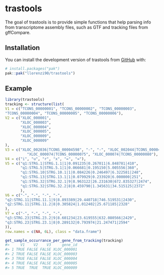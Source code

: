 
<!-- README.md is generated from README.Rmd. Please edit that file -->

# trastools

<!-- badges: start -->
<!-- badges: end -->

The goal of trastools is to provide simple functions that help parsing
info from transcriptome assembly files, such as GTF and tracking files
from gffCompare.

## Installation

You can install the development version of trastools from
[GitHub](https://github.com/) with:

``` r
# install.packages("pak")
pak::pak("llorenzi90/trastools")
```

## Example

``` r
library(trastools)
tracking <- structure(list(
V1 = c("TCONS_00000001", "TCONS_00000002", "TCONS_00000003",
"TCONS_00000004", "TCONS_00000005", "TCONS_00000006"),
V2 = c("XLOC_000001",
       "XLOC_000003",
       "XLOC_000004",
       "XLOC_000005",
       "XLOC_000009",
       "XLOC_000009"
),
V3 = c("XLOC_002036|TCONS_00004598", "-", "-", "XLOC_002044|TCONS_00004614",
          "XLOC_000074|TCONS_00000075", "XLOC_000074|TCONS_00000080"),
V4 = c("i", "u", "r", "x", "=", "="),
V5 = c("q1:STRG.1|STRG.1.1|1|0.091235|0.267011|6.848781|410",
       "q1:STRG.5|STRG.5.1|1|0.066681|0.195150|5.005556|360",
       "q1:STRG.10|STRG.10.1|1|0.084226|0.246497|6.322581|248",
       "q1:STRG.13|STRG.13.1|1|0.079929|0.233920|6.000000|251",
       "q1:STRG.32|STRG.32.1|9|8.963122|26.231630|672.835327|2474",
       "q1:STRG.32|STRG.32.2|8|0.459790|1.345631|34.515125|2372"
       ),
V6 = c("-", "-", "-", "-",
"q2:STRG.11|STRG.11.1|9|8.893389|29.440718|746.519531|2430",
"q2:STRG.11|STRG.11.2|8|0.305824|1.012402|25.671185|2328"
),
V7 = c("-", "-", "-", "-",
"q3:STRG.23|STRG.23.2|9|8.601234|23.619555|632.080566|2429",
"q3:STRG.23|STRG.23.1|8|0.289132|0.793974|21.247471|2594"
)),
row.names = c(NA, 6L), class = "data.frame")

get_sample_occurrance_per_gene_from_tracking(tracking)
#>     V1    V2    V3     gene_id
#> 1 TRUE FALSE FALSE XLOC_000001
#> 2 TRUE FALSE FALSE XLOC_000003
#> 3 TRUE FALSE FALSE XLOC_000004
#> 4 TRUE FALSE FALSE XLOC_000005
#> 5 TRUE  TRUE  TRUE XLOC_000009
```
